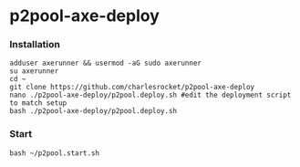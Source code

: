 # p2pool-axe-deploy
### Installation
```
adduser axerunner && usermod -aG sudo axerunner
su axerunner
cd ~
git clone https://github.com/charlesrocket/p2pool-axe-deploy
nano ./p2pool-axe-deploy/p2pool.deploy.sh #edit the deployment script to match setup
bash ./p2pool-axe-deploy/p2pool.deploy.sh
```
### Start
`bash ~/p2pool.start.sh`
